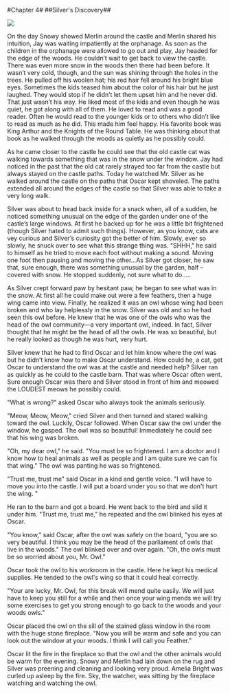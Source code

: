 #Chapter 4#
##Silver's Discovery##

![](illustrations/mister-silver.jpg)

On the day Snowy showed Merlin around the castle and Merlin shared his intuition, Jay was waiting impatiently at the orphanage. As soon as the children in the orphanage were allowed to go out and play, Jay headed for the edge of the woods. He couldn’t wait to get back to view the castle. There was even more snow in the woods then there had been before. It wasn’t very cold, though, and the sun was shining through the holes in the trees. He pulled off his woolen hat; his red hair fell around his bright blue eyes. Sometimes the kids teased him about the color of his hair but he just laughed. They would stop if he didn’t let them upset him and he never did. That just wasn’t his way. He liked most of the kids and even though he was quiet, he got along with all of them. He loved to read and was a good reader. Often he would read to the younger kids or to others who didn’t like to read as much as he did. This made him feel happy. His favorite book was King Arthur and the Knights of the Round Table. He was thinking about that book as he walked through the woods as quietly as he possibly could.

As he came closer to the castle he could see that the old castle cat was walking towards something that was in the snow under the window. Jay had noticed in the past that the old cat rarely strayed too far from the castle but always stayed on the castle paths. Today he watched Mr. Silver as he walked around the castle on the paths that Oscar kept shoveled. The paths extended all around the edges of the castle so that Silver was able to take a very long walk.

Silver was about to head back inside for a snack when, all of a sudden, he noticed something unusual on the edge of the garden under one of the castle’s large windows. At first he backed up for he was a little bit frightened (though Silver hated to admit such things). However, as you know, cats are vey curious and Silver’s curiosity got the better of him. Slowly, ever so slowly, he snuck over to see what this strange thing was. "SHHH," he said to himself as he tried to move each foot without making a sound. Moving one foot then pausing and moving the other…As Silver got closer, he saw that, sure enough, there was something unusual by the garden, half –covered with snow. He stopped suddenly, not sure what to do…..

As Silver crept forward paw by hesitant paw, he began to see what was in the snow. At first all he could make out were a few feathers, then a huge wing came into view. Finally, he realized it was an owl whose wing had been broken and who lay helplessly in the snow. Silver was old and so he had seen this owl before. He knew that he was one of the owls who was the head of the owl community—a very important owl, indeed. In fact, Silver thought that he might be the head of all the owls. He was so beautiful, but he really looked as though he was hurt, very hurt.

Silver knew that he had to find Oscar and let him know where the owl was but he didn’t know how to make Oscar understand. How could he, a cat, get Oscar to understand the owl was at the castle and needed help? Silver ran as quickly as he could to the castle barn. That was where Oscar often went. Sure enough Oscar was there and Silver stood in front of him and meowed the LOUDEST meows he possibly could.

"What is wrong?" asked Oscar who always took the animals seriously.

"Meow, Meow, Meow," cried Silver and then turned and stared walking toward the owl. Luckily, Oscar followed. When Oscar saw the owl under the window, he gasped. The owl was so beautiful! Immediately he could see that his wing was broken.

"Oh, my dear owl," he said. "You must be so frightened. I am a doctor and I know how to heal animals as well as people and I am quite sure we can fix that wing." The owl was panting he was so frightened.

"Trust me, trust me" said Oscar in a kind and gentle voice. "I will have to move you into the castle. I will put a board under you so that we don't hurt the wing. "

He ran to the barn and got a board. He went back to the bird and slid it under him. "Trust me, trust me," he repeated and the owl blinked his eyes at Oscar.

"You know," said Oscar, after the owl was safely on the board, "you are so very beautiful. I think you may be the head of the parliament of owls that live in the woods." The owl blinked over and over again. "Oh, the owls must be so worried about you, Mr. Owl."

Oscar took the owl to his workroom in the castle. Here he kept his medical supplies. He tended to the owl's wing so that it could heal correctly.

"Your are lucky, Mr. Owl, for this break will mend quite easily. We will just have to keep you still for a while and then once your wing mends we will try some exercises to get you strong enough to go back to the woods and your woods owls."

Oscar placed the owl on the sill of the stained glass window in the room with the huge stone fireplace. "Now you will be warm and safe and you can look out the window at your woods. I think I will call you Feather."

Oscar lit the fire in the fireplace so that the owl and the other animals would be warm for the evening. Snowy and Merlin had lain down on the rug and Silver was preening and cleaning and looking very proud. Amelia Bright was curled up asleep by the fire. Sky, the watcher, was sitting by the fireplace watching and watching the owl.
